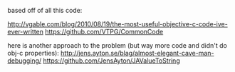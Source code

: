 based off of all this code:

http://vgable.com/blog/2010/08/19/the-most-useful-objective-c-code-ive-ever-written
https://github.com/VTPG/CommonCode

here is another approach to the problem (but way more code and didn't do obj-c properties):
http://jens.ayton.se/blag/almost-elegant-cave-man-debugging/
https://github.com/JensAyton/JAValueToString

